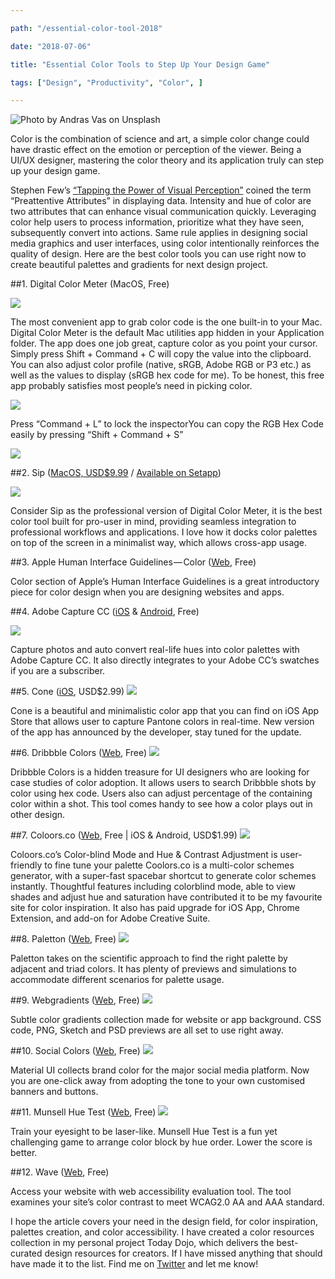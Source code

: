 ```yaml
---

path: "/essential-color-tool-2018"

date: "2018-07-06"

title: "Essential Color Tools to Step Up Your Design Game"

tags: ["Design", "Productivity", "Color", ]

---
```


![Photo by Andras Vas on Unsplash](./1.jpg)

Color is the combination of science and art, a simple color change could have drastic effect on the emotion or perception of the viewer. Being a UI/UX designer, mastering the color theory and its application truly can step up your design game.

Stephen Few’s [“Tapping the Power of Visual Perception”](https://www.perceptualedge.com/articles/ie/visual_perception.pdf) coined the term “Preattentive Attributes” in displaying data. Intensity and hue of color are two attributes that can enhance visual communication quickly. Leveraging color help users to process information, prioritize what they have seen, subsequently convert into actions. Same rule applies in designing social media graphics and user interfaces, using color intentionally reinforces the quality of design.
Here are the best color tools you can use right now to create beautiful palettes and gradients for next design project.

##1. Digital Color Meter (MacOS, Free)

![](./2.jpg)

The most convenient app to grab color code is the one built-in to your Mac. Digital Color Meter is the default Mac utilities app hidden in your Application folder. The app does one job great, capture color as you point your cursor. Simply press Shift + Command + C will copy the value into the clipboard. You can also adjust color profile (native, sRGB, Adobe RGB or P3 etc.) as well as the values to display (sRGB hex code for me). To be honest, this free app probably satisfies most people’s need in picking color.

![](./3.gif)

Press “Command + L” to lock the inspectorYou can copy the RGB Hex Code easily by pressing “Shift + Command + S”

![](./4.gif)

##2. Sip ([MacOS, USD$9.99](https://sipapp.io/?ref=todaydojo) / [Available on Setapp](https://setapp.com/get/sip?utm_medium=affiliate+program&utm_source=14&utm_campaign=sipapp.io))

![](./5.jpg)

Consider Sip as the professional version of Digital Color Meter, it is the best color tool built  for pro-user in mind, providing seamless integration to professional workflows and applications. I love how it docks color palettes on top of the screen in a minimalist way, which allows cross-app usage.

##3. Apple Human Interface Guidelines — Color ([Web](https://developer.apple.com/design/human-interface-guidelines/macos/visual-design/color/), Free)

Color section of Apple’s Human Interface Guidelines is a great introductory piece for color design when you are designing websites and apps.

##4. Adobe Capture CC ([iOS](https://itunes.apple.com/us/app/adobe-capture-cc/id1040200189?mt=8&at=10lSkU) & [Android](https://play.google.com/store/apps/details?id=com.adobe.creativeapps.gather), Free)

![](./6.png)


Capture photos and auto convert real-life hues into color palettes with Adobe Capture CC. It also directly integrates to your Adobe CC’s swatches if you are a subscriber.

##5. Cone ([iOS](https://itunes.apple.com/us/app/cone-live-color-picker/id1221305627?mt=8&at=10lSkU), USD$2.99)
![](./7.jpg)

Cone is a beautiful and minimalistic color app that you can find on iOS App Store that allows user to capture Pantone colors in real-time. New version of the app has announced by the developer, stay tuned for the update.

##6. Dribbble Colors ([Web](https://dribbble.com/colors/), Free)
![](./8.png)

Dribbble Colors is a hidden treasure for UI designers who are looking for case studies of color adoption. It allows users to search Dribbble shots by color using hex code. Users also can adjust percentage of the containing color within a shot. This tool comes handy to see how a color plays out in other design.

##7. Coloors.co ([Web](http://coloors.co/?ref=todaydojo), Free | iOS & Android, USD$1.99)
![](./9.gif)

Coloors.co’s Color-blind Mode and Hue & Contrast Adjustment is user-friendly to fine tune your palette
Coolors.co is a multi-color schemes generator, with a super-fast spacebar shortcut to generate color schemes instantly. Thoughtful features including colorblind mode, able to view shades and adjust hue and saturation have contributed it to be my favourite site for color inspiration. It also has paid upgrade for iOS App, Chrome Extension, and add-on for Adobe Creative Suite.

##8. Paletton ([Web](http://www.paletton.com/?ref=todaydojo), Free)
![](./10.png)

Paletton takes on the scientific approach to find the right palette by adjacent and triad colors. It has plenty of previews and simulations to accommodate different scenarios for palette usage.

##9. Webgradients ([Web](https://webgradients.com/?ref=todaydojo), Free)
![](./11.png)

Subtle color gradients collection made for website or app background. CSS code, PNG, Sketch and PSD previews are all set to use right away.

##10. Social Colors ([Web](https://www.materialui.co/socialcolors), Free)
![](./12.png)

Material UI collects brand color for the major social media platform. Now you are one-click away from adopting the tone to your own customised banners and buttons.

##11. Munsell Hue Test ([Web](http://www.colormunki.com/game/huetest_kiosk?ref=todaydojo), Free)
![](./13.png)

Train your eyesight to be laser-like. Munsell Hue Test is a fun yet challenging game to arrange color block by hue order. Lower the score is better.

##12. Wave ([Web](http://wave.webaim.org/), Free)

Access your website with web accessibility evaluation tool. The tool examines your site’s color contrast to meet WCAG2.0 AA and AAA standard.

I hope the article covers your need in the design field, for color inspiration, palettes creation, and color accessibility. I have created a color resources collection in my personal project Today Dojo, which delivers the best-curated design resources for creators. If I have missed anything that should have made it to the list. Find me on [Twitter](http://www.twitter.com/desktopofsamuel) and let me know! 






